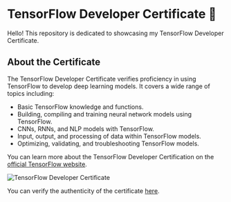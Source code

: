 # TensorFlow Developer Certificate 🏅

Hello! This repository is dedicated to showcasing my TensorFlow Developer Certificate.

## About the Certificate

The TensorFlow Developer Certificate verifies proficiency in using TensorFlow to develop deep learning models. It covers a wide range of topics including:

- Basic TensorFlow knowledge and functions.
- Building, compiling and training neural network models using TensorFlow.
- CNNs, RNNs, and NLP models with TensorFlow.
- Input, output, and processing of data within TensorFlow models.
- Optimizing, validating, and troubleshooting TensorFlow models.

You can learn more about the TensorFlow Developer Certification on the [official TensorFlow website](https://www.tensorflow.org/certificate).

![TensorFlow Developer Certificate](url_of_your_certificate_image)

You can verify the authenticity of the certificate [here](link_to_certificate_validation_page).

